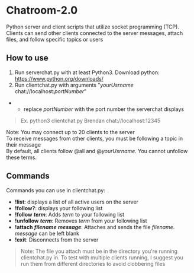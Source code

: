 # Chatroom-2.0
Python server and client scripts that utilize socket programming (TCP). Clients can send other clients connected to the server messages, attach files, and follow specific topics or users 

## How to use
1. Run serverchat.py with at least Python3. Download python: https://www.python.org/downloads/
2. Run clientchat.py with arguments "*yourUsrname* chat://localhost:*portNumber*"  
- - replace *portNumber* with the port number the serverchat displays
> Ex. python3 clientchat.py Brendan chat://localhost:12345

  
Note: You may connect up to 20 clients to the server  
To receive messages from other clients, you must be following a topic in their message  
By default, all clients follow @all and @*yourUsrname*. You cannot unfollow these terms.  


## Commands
Commands you can use in clientchat.py:
- **!list**: displays a list of all active users on the server
- **!follow?**: displays your following list
- **!follow** ***term***: Adds *term* to your following list
- **!unfollow** ***term***: Removes *term* from your following list
- **!attach** ***filename*** ***message***: Attaches and sends the file *filename*. *message* can be left blank
- **!exit**: Disconnects from the server
>Note: The file you attach must be in the directory you're running clientchat.py in. To test with multiple clients running, I suggest you run them from different directories to avoid clobbering files

